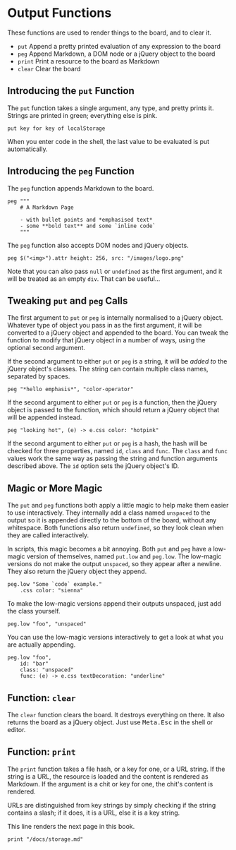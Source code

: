 # Output Functions

These functions are used to render things to the board, and to clear it.

- `put` Append a pretty printed evaluation of any expression to the board
- `peg` Append Markdown, a DOM node or a jQuery object to the board
- `print` Print a resource to the board as Markdown
- `clear` Clear the board

## Introducing the `put` Function

The `put` function takes a single argument, any type, and pretty prints it.
Strings are printed in green; everything else is pink.

    put key for key of localStorage

When you enter code in the shell, the last value to be evaluated is put
automatically.

## Introducing the `peg` Function

The `peg` function appends Markdown to the board.

    peg """
        # A Markdown Page

        - with bullet points and *emphasised text*
        - some **bold text** and some `inline code`
        """

The `peg` function also accepts DOM nodes and jQuery objects.

    peg $("<img>").attr height: 256, src: "/images/logo.png"

Note that you can also pass `null` or `undefined` as the first argument,
and it will be treated as an empty `div`. That can be useful...

## Tweaking `put` and `peg` Calls

The first argument to `put` or `peg` is internally normalised to a jQuery
object. Whatever type of object you pass in as the first argument, it will be
converted to a jQuery object and appended to the board. You can tweak the
function to modify that jQuery object in a number of ways, using the
optional second argument.

If the second argument to either `put` or `peg` is a string, it will be
*added to* the jQuery object's classes. The string can contain multiple
class names, separated by spaces.

    peg "*hello emphasis*", "color-operator"

If the second argument to either `put` or `peg` is a function, then the jQuery
object is passed to the function, which should return a jQuery object that will
be appended instead.

    peg "looking hot", (e) -> e.css color: "hotpink"

If the second argument to either `put` or `peg` is a hash, the hash will be
checked for three properties, named `id`, `class` and `func`. The `class` and
`func` values work the same way as passing the string and function arguments
described above. The `id` option sets the jQuery object's ID.

## Magic or More Magic

The `put` and `peg` functions both apply a little magic to help make them
easier to use interactively. They internally add a class named `unspaced` to
the output so it is appended directly to the bottom of the board, without any
whitespace. Both functions also return `undefined`, so they look clean when
they are called interactively.

In scripts, this magic becomes a bit annoying. Both `put` and `peg` have a
low-magic version of themselves, named `put.low` and `peg.low`. The low-magic
versions do not make the output `unspaced`, so they appear after a newline.
They also return the jQuery object they append.

    peg.low "Some `code` example."
        .css color: "sienna"

To make the low-magic versions append their outputs unspaced, just add the
class yourself.

    peg.low "foo", "unspaced"

You can use the low-magic versions interactively to get a look at what you
are actually appending.

    peg.low "foo",
        id: "bar"
        class: "unspaced"
        func: (e) -> e.css textDecoration: "underline"

## Function: `clear`

The `clear` function clears the board. It destroys everything on there. It
also returns the board as a jQuery object. Just use <kbd>Meta.Esc</kbd> in
the shell or editor.

## Function: `print`

The `print` function takes a file hash, or a key for one, or a URL string.
If the string is a URL, the resource is loaded and the content is rendered
as Markdown. If the argument is a chit or key for one, the chit's content
is rendered.

URLs are distinguished from key strings by simply checking if the string
contains a slash; if it does, it is a URL, else it is a key string.

This line renders the next page in this book.

    print "/docs/storage.md"
